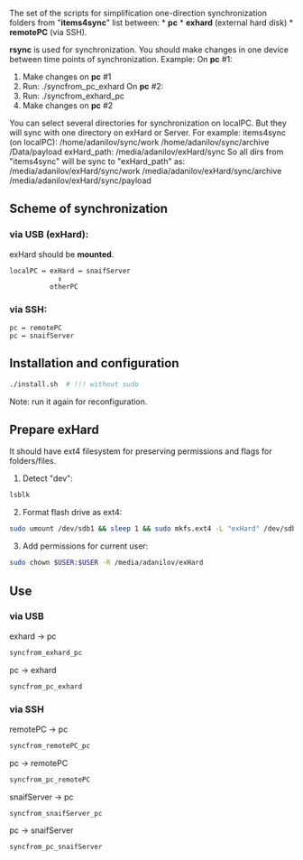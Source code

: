 
The set of the scripts for simplification one-direction synchronization folders from "**items4sync**" list between:
    * **pc**
    * **exhard** (external hard disk)
    * **remotePC** (via SSH).

**rsync** is used for synchronization.
You should make changes in one device between time points of synchronization.
Example:
On **pc** #1:
1. Make changes on **pc** #1
2. Run: ./syncfrom_pc_exhard
On **pc** #2:
3. Run: ./syncfrom_exhard_pc
4. Make changes on **pc** #2

You can select several directories for synchronization on localPC. But they will sync with one directory on exHard or Server.
For example:
    items4sync (on localPC):
        /home/adanilov/sync/work
        /home/adanilov/sync/archive
        /Data/payload
    exHard_path:
        /media/adanilov/exHard/sync
    So all dirs from "items4sync" will be sync to "exHard_path" as:
        /media/adanilov/exHard/sync/work
        /media/adanilov/exHard/sync/archive
        /media/adanilov/exHard/sync/payload

## Scheme of synchronization

### via USB (exHard):

exHard should be **mounted**.
```
localPC ↔ exHard ↔ snaifServer
            ↕
          otherPC
```

### via SSH:

```
pc ↔ remotePC
pc ↔ snaifServer
```


## Installation and configuration

```sh
./install.sh  # !!! without sudo
```

Note: run it again for reconfiguration.

## Prepare exHard
It should have ext4 filesystem for preserving permissions and flags for folders/files.
1. Detect "dev":
```sh
lsblk
```
2. Format flash drive as ext4:
```sh
sudo umount /dev/sdb1 && sleep 1 && sudo mkfs.ext4 -L "exHard" /dev/sdb1
```
3. Add permissions for current user:
```sh
sudo chown $USER:$USER -R /media/adanilov/exHard
```

## Use

### via USB

exhard → pc

```sh
syncfrom_exhard_pc
```

pc → exhard

```sh
syncfrom_pc_exhard
```

### via SSH

remotePC → pc

```sh
syncfrom_remotePC_pc
```

pc → remotePC

```sh
syncfrom_pc_remotePC
```

snaifServer → pc

```sh
syncfrom_snaifServer_pc
```

pc → snaifServer

```sh
syncfrom_pc_snaifServer
```
